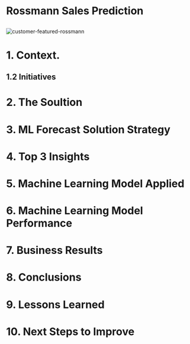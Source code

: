 # Rossmann Sales Prediction
## 
![customer-featured-rossmann](https://user-images.githubusercontent.com/68538809/134378504-6a84e0ec-9244-4b90-abcf-20643932b80f.jpg)

# 1. Context.


## 1.2 Initiatives



# 2. The Soultion


# 3. ML Forecast Solution Strategy



# 4. Top 3 Insights


# 5. Machine Learning Model Applied

# 6. Machine Learning Model Performance

# 7. Business Results

# 8. Conclusions


# 9. Lessons Learned


# 10. Next Steps to Improve

